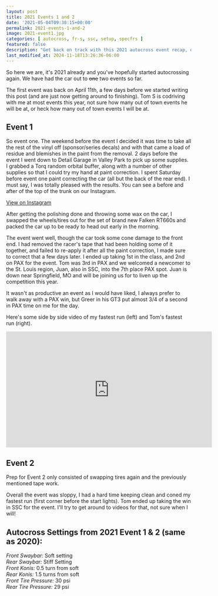 ```yaml
---
layout: post
title: 2021 Events 1 and 2
date: '2021-05-04T09:30:15+00:00'
permalink: 2021-events-1-and-2
image: 2021-event1.jpg
categories: [ autocross, fr-s, ssc, setup, specfrs ]
featured: false
description: "Get back on track with this 2021 autocross event recap, discussing performance tips, car prep, and event experiences. Gear up your racing spirit!"
last_modified_at: 2024-11-18T13:26:36-06:00
---
```


So here we are, it's 2021 already and you've hopefully started autocrossing again. We have had the car out to <s>one</s> two events so far.

The first event was back on April 11th, a few days before we started writing this post (and are just now getting around to finishing). Tom S is codriving with me at most events this year, not sure how many out of town events he will be at, or heck how many out of town events I will be at. 

## Event 1
So event one. The weekend before the event I decided it was time to take all the rest of the vinyl off (sponsor/series decals) and with that came a load of residue and blemishes in the paint from the removal. 2 days before the event I went down to Detail Garage in Valley Park to pick up some supplies. I grabbed a Torq random orbital buffer, along with a number of other supplies so that I could try my hand at paint correction. I spent Saturday before event one paint correcting the car (all but the back of the rear end). I must say, I was totally pleased with the results. You can see a before and after of the top of the trunk on our Instagram.

[View on Instagram](https://www.instagram.com/p/CNf5_xlFVbB/)

After getting the polishing done and throwing some wax on the car, I swapped the wheels/tires out for the set of brand new Falken RT660s and packed the car up to be ready to head out early in the morning.

The event went well, though the car took some cone damage to the front end. I had removed the racer's tape that had been holding some of it together, and failed to re-apply it after all the paint correction, I made sure to correct that a few days later. I ended up taking 1st in the class, and 2nd on PAX for the event. Tom was 3rd in PAX and we welcomed a newcomer to the St. Louis region, Juan, also in SSC, into the 7th place PAX spot. Juan is down near Springfield, MO and will be joining us for to liven up the competition this year.

It wasn't as productive an event as I would have liked, I always prefer to walk away with a PAX win, but Greer in his GT3 put almost 3/4 of a second in PAX time on me for the day.

Here's some side by side video of my fastest run (left) and Tom's fastest run (right).
<iframe width="560" height="315" src="https://www.youtube.com/embed/ntwIlaRbluU" title="SSC Side By Side Event 1 2021" frameborder="0" allow="accelerometer; autoplay; clipboard-write; encrypted-media; gyroscope; picture-in-picture" allowfullscreen></iframe>

## Event 2
Prep for Event 2 only consisted of swapping tires again and the previously mentioned tape work. 

Overall the event was sloppy, I had a hard time keeping clean and coned my fastest run (first corner before the start lights). Tom ended up taking the win in SSC for the event. I'll try to get around to videos for that, not sure when I will!

## Autocross Settings from 2021 Event 1 & 2 (same as 2020):
  
*Front Swaybar:* Soft setting  
*Rear Swaybar:* Stiff Setting  
*Front Konis:* 0.5 turn from soft  
*Rear Konis:* 1.5 turns from soft  
*Front Tire Pressure:* 30 psi  
*Rear Tire Pressure:* 29 psi  


